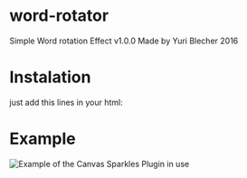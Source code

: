 # word-rotator
Simple Word rotation Effect v1.0.0 Made by Yuri Blecher 2016

# Instalation
just add this lines in your html:


# Example

![Example of the Canvas Sparkles Plugin in use](http://i.imgur.com/vdMmJcV.gif?1 "Text Rotation by Yuri Blecher")
